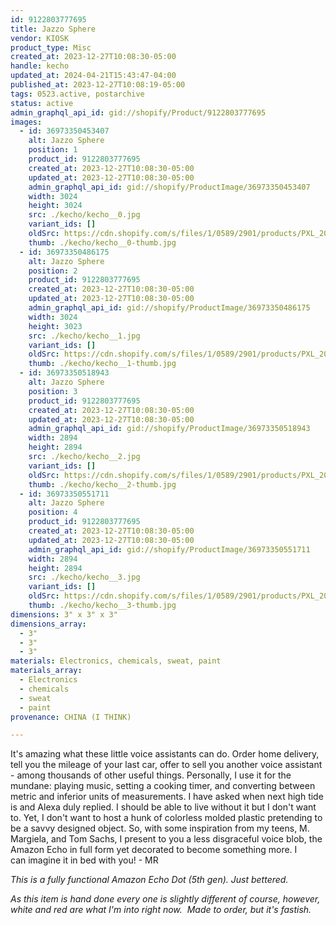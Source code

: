 ```yaml
---
id: 9122803777695
title: Jazzo Sphere
vendor: KIOSK
product_type: Misc
created_at: 2023-12-27T10:08:30-05:00
handle: kecho
updated_at: 2024-04-21T15:43:47-04:00
published_at: 2023-12-27T10:08:19-05:00
tags: 0523.active, postarchive
status: active
admin_graphql_api_id: gid://shopify/Product/9122803777695
images:
  - id: 36973350453407
    alt: Jazzo Sphere
    position: 1
    product_id: 9122803777695
    created_at: 2023-12-27T10:08:30-05:00
    updated_at: 2023-12-27T10:08:30-05:00
    admin_graphql_api_id: gid://shopify/ProductImage/36973350453407
    width: 3024
    height: 3024
    src: ./kecho/kecho__0.jpg
    variant_ids: []
    oldSrc: https://cdn.shopify.com/s/files/1/0589/2901/products/PXL_20221209_202314411.jpg?v=1703689710
    thumb: ./kecho/kecho__0-thumb.jpg
  - id: 36973350486175
    alt: Jazzo Sphere
    position: 2
    product_id: 9122803777695
    created_at: 2023-12-27T10:08:30-05:00
    updated_at: 2023-12-27T10:08:30-05:00
    admin_graphql_api_id: gid://shopify/ProductImage/36973350486175
    width: 3024
    height: 3023
    src: ./kecho/kecho__1.jpg
    variant_ids: []
    oldSrc: https://cdn.shopify.com/s/files/1/0589/2901/products/PXL_20221209_202320615.jpg?v=1703689710
    thumb: ./kecho/kecho__1-thumb.jpg
  - id: 36973350518943
    alt: Jazzo Sphere
    position: 3
    product_id: 9122803777695
    created_at: 2023-12-27T10:08:30-05:00
    updated_at: 2023-12-27T10:08:30-05:00
    admin_graphql_api_id: gid://shopify/ProductImage/36973350518943
    width: 2894
    height: 2894
    src: ./kecho/kecho__2.jpg
    variant_ids: []
    oldSrc: https://cdn.shopify.com/s/files/1/0589/2901/products/PXL_20221123_141227557.jpg?v=1703689710
    thumb: ./kecho/kecho__2-thumb.jpg
  - id: 36973350551711
    alt: Jazzo Sphere
    position: 4
    product_id: 9122803777695
    created_at: 2023-12-27T10:08:30-05:00
    updated_at: 2023-12-27T10:08:30-05:00
    admin_graphql_api_id: gid://shopify/ProductImage/36973350551711
    width: 2894
    height: 2894
    src: ./kecho/kecho__3.jpg
    variant_ids: []
    oldSrc: https://cdn.shopify.com/s/files/1/0589/2901/products/PXL_20221123_141323681.jpg?v=1703689710
    thumb: ./kecho/kecho__3-thumb.jpg
dimensions: 3" x 3" x 3"
dimensions_array:
  - 3"
  - 3"
  - 3"
materials: Electronics, chemicals, sweat, paint
materials_array:
  - Electronics
  - chemicals
  - sweat
  - paint
provenance: CHINA (I THINK)

---
```


It's amazing what these little voice assistants can do. Order home delivery, tell you the mileage of your last car, offer to sell you another voice assistant - among thousands of other useful things. Personally, I use it for the mundane: playing music, setting a cooking timer, and converting between metric and inferior units of measurements. I have asked when next high tide is and Alexa duly replied. I should be able to live without it but I don't want to. Yet, I don't want to host a hunk of colorless molded plastic pretending to be a savvy designed object. So, with some inspiration from my teens, M. Margiela, and Tom Sachs, I present to you a less disgraceful voice blob, the Amazon Echo in full form yet decorated to become something more. I can imagine it in bed with you! - MR

_This is a fully functional Amazon Echo Dot (5th gen). Just bettered._  
  
_As this item is hand done every one is slightly different of course, however, white and red are what I'm into right now.  Made to order, but it's fastish._